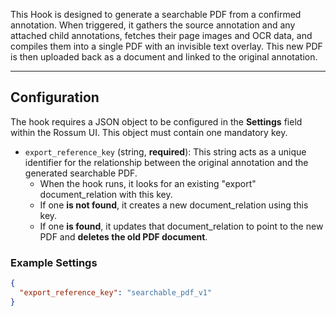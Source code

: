 This Hook is designed to generate a searchable PDF from a confirmed annotation. When triggered, it gathers the source annotation and any attached child annotations, fetches their page images and OCR data, and compiles them into a single PDF with an invisible text overlay. This new PDF is then uploaded back as a document and linked to the original annotation.

-----

## Configuration

The hook requires a JSON object to be configured in the **Settings** field within the Rossum UI. This object must contain one mandatory key.

  * `export_reference_key` (string, **required**): This string acts as a unique identifier for the relationship between the original annotation and the generated searchable PDF.
      * When the hook runs, it looks for an existing "export" document_relation with this key.
    <!-- end list -->
      - If one **is not found**, it creates a new document_relation using this key.
      - If one **is found**, it updates that document_relation to point to the new PDF and **deletes the old PDF document**.

### Example Settings

```json
{
  "export_reference_key": "searchable_pdf_v1"
}
```
